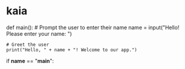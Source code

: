 # kaia
def main():
    # Prompt the user to enter their name
    name = input("Hello! Please enter your name: ")

    # Greet the user
    print("Hello, " + name + "! Welcome to our app.")

if __name__ == "__main__":
